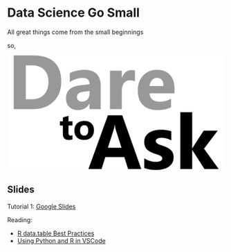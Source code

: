 # Data Science Go Small

All great things come from the small beginnings 

so,  

![dare to ask](images/dare-to-ask-logo.png)


## Slides 

Tutorial 1: [Google Slides](https://docs.google.com/presentation/d/12RCQQDQuBv5jmyMNuzxGDIsjldhoUQgaHn7JhbDFXDo/edit?usp=sharing)

Reading: 

- [R data.table Best Practices](https://oceanumeric.github.io/blog/r-data-table-best-practices)
- [Using Python and R in VSCode](https://oceanumeric.github.io/blog/r-python-vscode)